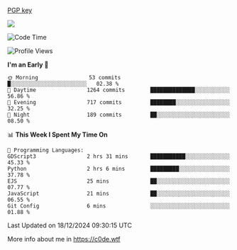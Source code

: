 [PGP key](https://c0de.wtf/urwq.asc)

<a href="https://wakatime.com"><img src="https://wakatime.com/share/@c0dezin/b7f18a7c-ab3a-40b8-8bc7-b1b7bf71f1d6.svg" /></a>

<!--START_SECTION:waka-->
![Code Time](http://img.shields.io/badge/Code%20Time-160%20hrs%2035%20mins-blue)

![Profile Views](http://img.shields.io/badge/Profile%20Views-0-blue)

**I'm an Early 🐤** 

```text
🌞 Morning                53 commits          █░░░░░░░░░░░░░░░░░░░░░░░░   02.38 % 
🌆 Daytime                1264 commits        ██████████████░░░░░░░░░░░   56.86 % 
🌃 Evening                717 commits         ████████░░░░░░░░░░░░░░░░░   32.25 % 
🌙 Night                  189 commits         ██░░░░░░░░░░░░░░░░░░░░░░░   08.50 % 
```


📊 **This Week I Spent My Time On** 

```text
💬 Programming Languages: 
GDScript3                2 hrs 31 mins       ███████████░░░░░░░░░░░░░░   45.33 % 
Python                   2 hrs 6 mins        █████████░░░░░░░░░░░░░░░░   37.78 % 
EJS                      25 mins             ██░░░░░░░░░░░░░░░░░░░░░░░   07.77 % 
JavaScript               21 mins             ██░░░░░░░░░░░░░░░░░░░░░░░   06.55 % 
Git Config               6 mins              ░░░░░░░░░░░░░░░░░░░░░░░░░   01.88 % 
```


 Last Updated on 18/12/2024 09:30:15 UTC
<!--END_SECTION:waka-->

More info about me in https://c0de.wtf
